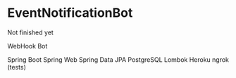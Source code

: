 # EventNotificationBot

Not finished yet

WebHook Bot

Spring Boot
Spring Web
Spring Data JPA
PostgreSQL
Lombok
Heroku
ngrok (tests)

